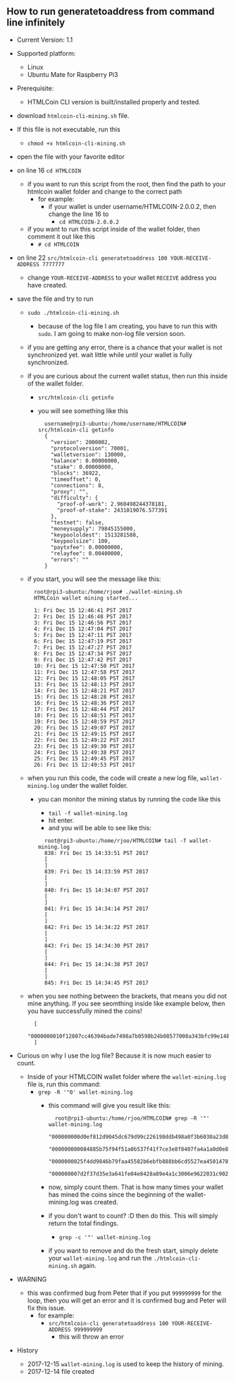 ## How to run generatetoaddress from command line infinitely
* Current Version: 1.1

* Supported platform:
  - Linux
  - Ubuntu Mate for Raspberry Pi3

* Prerequisite:
  - HTMLCoin CLI version is built/installed properly and tested.

* download `htmlcoin-cli-mining.sh` file.

* If this file is not executable, run this
  - `chmod +x htmlcoin-cli-mining.sh`

* open the file with your favorite editor

* on line 16 `cd HTMLCOIN`
  - if you want to run this script from the root, then find the path to your htmlcoin wallet folder and change to the correct path
    - for example:
      - if your wallet is under username/HTMLCOIN-2.0.0.2, then change the line 16 to
        - `cd HTMLCOIN-2.0.0.2`
  - if you want to run this script inside of the wallet folder, then comment it out like this
    - `# cd HTMLCOIN`

* on line 22 `src/htmlcoin-cli generatetoaddress 100 YOUR-RECEIVE-ADDRESS 7777777`
  - change `YOUR-RECEIVE-ADDRESS` to your wallet `RECEIVE` address you have created.

* save the file and try to run
  - `sudo ./htmlcoin-cli-mining.sh`
    - because of the log file I am creating, you have to run this with `sudo`.  I am going to make non-log file version soon.
  - if you are getting any error, there is a chance that your wallet is not synchronized yet. wait little while until your wallet is fully synchronized.
  - if you are curious about the current wallet status, then run this inside of the wallet folder.
    - `src/htmlcoin-cli getinfo`
    - you will see something like this

      ````.JSON
        username@rpi3-ubuntu:/home/username/HTMLCOIN# src/htmlcoin-cli getinfo
        {
          "version": 2000002,
          "protocolversion": 70001,
          "walletversion": 130000,
          "balance": 0.00000000,
          "stake": 0.00000000,
          "blocks": 36922,
          "timeoffset": 0,
          "connections": 8,
          "proxy": "",
          "difficulty": {
            "proof-of-work": 2.960498244378181,
            "proof-of-stake": 2431019076.577391
          },
          "testnet": false,
          "moneysupply": 79845155000,
          "keypoololdest": 1513281588,
          "keypoolsize": 100,
          "paytxfee": 0.00000000,
          "relayfee": 0.00400000,
          "errors": ""
        }
      ````
  - if you start, you will see the message like this:
    ````
      root@rpi3-ubuntu:/home/rjoo# ./wallet-mining.sh
      HTMLCoin wallet mining started...

      1: Fri Dec 15 12:46:41 PST 2017
      2: Fri Dec 15 12:46:48 PST 2017
      3: Fri Dec 15 12:46:56 PST 2017
      4: Fri Dec 15 12:47:04 PST 2017
      5: Fri Dec 15 12:47:11 PST 2017
      6: Fri Dec 15 12:47:19 PST 2017
      7: Fri Dec 15 12:47:27 PST 2017
      8: Fri Dec 15 12:47:34 PST 2017
      9: Fri Dec 15 12:47:42 PST 2017
      10: Fri Dec 15 12:47:50 PST 2017
      11: Fri Dec 15 12:47:58 PST 2017
      12: Fri Dec 15 12:48:05 PST 2017
      13: Fri Dec 15 12:48:13 PST 2017
      14: Fri Dec 15 12:48:21 PST 2017
      15: Fri Dec 15 12:48:28 PST 2017
      16: Fri Dec 15 12:48:36 PST 2017
      17: Fri Dec 15 12:48:44 PST 2017
      18: Fri Dec 15 12:48:51 PST 2017
      19: Fri Dec 15 12:48:59 PST 2017
      20: Fri Dec 15 12:49:07 PST 2017
      21: Fri Dec 15 12:49:15 PST 2017
      22: Fri Dec 15 12:49:22 PST 2017
      23: Fri Dec 15 12:49:30 PST 2017
      24: Fri Dec 15 12:49:38 PST 2017
      25: Fri Dec 15 12:49:45 PST 2017
      26: Fri Dec 15 12:49:53 PST 2017

    ````
  - when you run this code, the code will create a new log file, `wallet-mining.log` under the wallet folder.
    - you can monitor the mining status by running the code like this
      - `tail -f wallet-mining.log`
      - hit enter.
      - and you will be able to see like this:

      ```
        root@rpi3-ubuntu:/home/rjoo/HTMLCOIN# tail -f wallet-mining.log
        838: Fri Dec 15 14:33:51 PST 2017
        [
        ]
        839: Fri Dec 15 14:33:59 PST 2017
        [
        ]
        840: Fri Dec 15 14:34:07 PST 2017
        [
        ]
        841: Fri Dec 15 14:34:14 PST 2017
        [
        ]
        842: Fri Dec 15 14:34:22 PST 2017
        [
        ]
        843: Fri Dec 15 14:34:30 PST 2017
        [
        ]
        844: Fri Dec 15 14:34:38 PST 2017
        [
        ]
        845: Fri Dec 15 14:34:45 PST 2017
      ```
  - when you see nothing between the brackets, that means you did not mine anything.  If you see seomthing inside like example below, then you have successfully mined the coins!

    ````
      [
        "0000000010f12807cc46394bade7498a7b0598b24b08577008a343bfc99e1489"
      ]
    ````

* Curious on why I use the log file? Because it is now much easier to count.
  - Inside of your HTMLCOIN wallet folder where the `wallet-mining.log` file is, run this command:
    - `grep -R '"0' wallet-mining.log`
      - this command will give you result like this:

        ```
          root@rpi3-ubuntu:/home/rjoo/HTMLCOIN# grep -R '"' wallet-mining.log
            "000000000d0ef812d9045dc679d99c226198ddb498a0f3b6030a23d843e83d93"
            "000000000084885b75f94f51a0b537f41f7ce3e8f8407fa4a1a0d0e878b95e24"
            "0000000025f4dd9846b79faa45582b6ebfb888bb6cd5527ea450147808597231"
            "000000007d2f37d35e3a641fe04e8428a89e4a1c3006e9622031c902d1473ea7"
        ```

      - now, simply count them.  That is how many times your wallet has mined the coins since the beginning of the wallet-mining.log was created.
      - if you don't want to count?  :D then do this.  This will simply return the total findings.
        - `grep -c '"' wallet-mining.log`
      - if you want to remove and do the fresh start, simply delete your `wallet-mining.log` and run the `./htmlcoin-cli-mining.sh` again.

* WARNING
  - this was confirmed bug from Peter that if you put `999999999` for the loop, then you will get an error and it is confirmed bug and Peter will fix this issue.
    - for example:
      - `src/htmlcoin-cli generatetoaddress 100 YOUR-RECEIVE-ADDRESS 999999999`
        - this will throw an error

* History
  - 2017-12-15 `wallet-mining.log` is used to keep the history of mining.
  - 2017-12-14 file created
